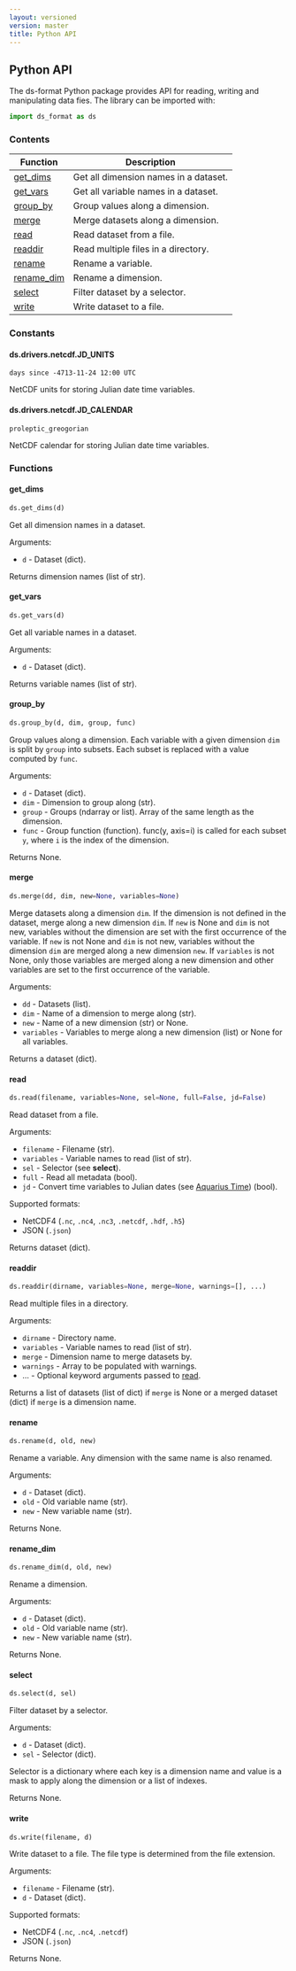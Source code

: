 ```yaml
---
layout: versioned
version: master
title: Python API
---
```


## Python API

The ds-format Python package provides API for reading, writing and manipulating
data fies. The library can be imported with:

```python
import ds_format as ds
```

### Contents

| Function | Description |
| --- | --- |
| [get_dims](#get_dims) | Get all dimension names in a dataset. |
| [get_vars](#get_vars) | Get all variable names in a dataset. |
| [group_by](#group_by) | Group values along a dimension. |
| [merge](#merge) | Merge datasets along a dimension. |
| [read](#read) | Read dataset from a file. |
| [readdir](#readdir) | Read multiple files in a directory. |
| [rename](#rename) | Rename a variable. |
| [rename_dim](#rename_dim) | Rename a dimension. |
| [select](#select) | Filter dataset by a selector. |
| [write](#write) | Write dataset to a file. |

### Constants

#### ds.drivers.netcdf.JD_UNITS

`days since -4713-11-24 12:00 UTC`

NetCDF units for storing Julian date time variables.

#### ds.drivers.netcdf.JD_CALENDAR

`proleptic_greogorian`

NetCDF calendar for storing Julian date time variables.

### Functions

#### get_dims

```python
ds.get_dims(d)
```

Get all dimension names in a dataset.

Arguments:

- `d` - Dataset (dict).

Returns dimension names (list of str).

#### get_vars

```python
ds.get_vars(d)
```

Get all variable names in a dataset.

Arguments:

- `d` - Dataset (dict).

Returns variable names (list of str).

#### group_by

```python
ds.group_by(d, dim, group, func)
```

Group values along a dimension. Each variable with a given dimension `dim`
is split by `group` into subsets. Each subset is replaced with a value computed
by `func`.

Arguments:

- `d` - Dataset (dict).
- `dim` - Dimension to group along (str).
- `group` - Groups (ndarray or list). Array of the same length as the dimension.
- `func` - Group function (function). func(y, axis=i) is called for each subset
`y`, where `i` is the index of the dimension.

Returns None.

#### merge

```python
ds.merge(dd, dim, new=None, variables=None)
```

Merge datasets along a dimension `dim`. If the dimension is not defined in the
dataset, merge along a new dimension `dim`. If `new` is None and `dim` is not
new, variables without the dimension are set with the first occurrence of the
variable. If `new` is not None and `dim` is not new, variables without the
dimension `dim` are merged along a new dimension `new`. If `variables` is not
None, only those variables are merged along a new dimension and other variables
are set to the first occurrence of the variable.

Arguments:

- `dd` - Datasets (list).
- `dim` - Name of a dimension to merge along (str).
- `new` - Name of a new dimension (str) or None.
- `variables` - Variables to merge along a new dimension (list) or None for all
variables.

Returns a dataset (dict).

#### read

```python
ds.read(filename, variables=None, sel=None, full=False, jd=False)
```

Read dataset from a file.

Arguments:

- `filename` - Filename (str).
- `variables` - Variable names to read (list of str).
- `sel` - Selector (see **select**).
- `full` - Read all metadata (bool).
- `jd` - Convert time variables to Julian dates
    (see [Aquarius Time](https://github.com/peterkuma/aquarius-time)) (bool).

Supported formats:

- NetCDF4 (`.nc`, `.nc4`, `.nc3`, `.netcdf`, `.hdf`, `.h5`)
- JSON (`.json`)

Returns dataset (dict).

#### readdir

```python
ds.readdir(dirname, variables=None, merge=None, warnings=[], ...)
```

Read multiple files in a directory.

Arguments:

- `dirname` - Directory name.
- `variables` - Variable names to read (list of str).
- `merge` - Dimension name to merge datasets by.
- `warnings` - Array to be populated with warnings.
- ... - Optional keyword arguments passed to [read](#read).

Returns a list of datasets (list of dict) if `merge` is None or a merged
dataset (dict) if `merge` is a dimension name.

#### rename

```python
ds.rename(d, old, new)
```

Rename a variable. Any dimension with the same name is also renamed.

Arguments:

- `d` - Dataset (dict).
- `old` - Old variable name (str).
- `new` - New variable name (str).

Returns None.

#### rename_dim

```python
ds.rename_dim(d, old, new)
```

Rename a dimension.

Arguments:

- `d` - Dataset (dict).
- `old` - Old variable name (str).
- `new` - New variable name (str).

Returns None.

#### select

```python
ds.select(d, sel)
```

Filter dataset by a selector.

Arguments:

- `d` - Dataset (dict).
- `sel` - Selector (dict).

Selector is a dictionary where each key is a dimension name and value
is a mask to apply along the dimension or a list of indexes.

Returns None.

#### write

```python
ds.write(filename, d)
```

Write dataset to a file. The file type is determined from the file extension.

Arguments:

- `filename` - Filename (str).
- `d` - Dataset (dict).

Supported formats:

- NetCDF4 (`.nc`, `.nc4`, `.netcdf`)
- JSON (`.json`)

Returns None.

